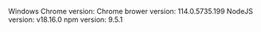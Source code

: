 Windows Chrome version:
Chrome brower version: 114.0.5735.199
NodeJS version: v18.16.0
npm version: 9.5.1
